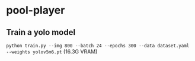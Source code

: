 # pool-player

## Train a yolo model
`python train.py --img 800 --batch 24 --epochs 300 --data dataset.yaml --weights yolov5m6.pt` (16.3G VRAM)
